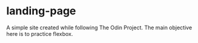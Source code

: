 # landing-page
A simple site created while following The Odin Project. The main objective here is to practice flexbox.